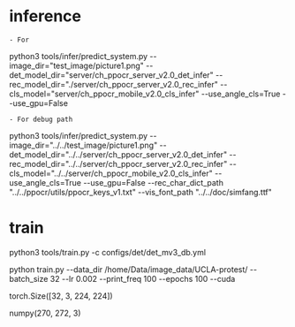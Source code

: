 # inference
    - For 
python3 tools/infer/predict_system.py --image_dir="test_image/picture1.png" --det_model_dir="server/ch_ppocr_server_v2.0_det_infer" --rec_model_dir="./server/ch_ppocr_server_v2.0_rec_infer" --cls_model="server/ch_ppocr_mobile_v2.0_cls_infer"  --use_angle_cls=True --use_gpu=False
    
    - For debug path
python3 tools/infer/predict_system.py --image_dir="../../test_image/picture1.png" --det_model_dir="../../server/ch_ppocr_server_v2.0_det_infer" --rec_model_dir="../../server/ch_ppocr_server_v2.0_rec_infer" --cls_model="../../server/ch_ppocr_mobile_v2.0_cls_infer"  --use_angle_cls=True --use_gpu=False --rec_char_dict_path "../../ppocr/utils/ppocr_keys_v1.txt" --vis_font_path "../../doc/simfang.ttf"


# train
python3 tools/train.py -c configs/det/det_mv3_db.yml


python train.py --data_dir /home/Data/image_data/UCLA-protest/ --batch_size 32 --lr 0.002 --print_freq 100 --epochs 100 --cuda



torch.Size([32, 3, 224, 224])

numpy(270, 272, 3)

